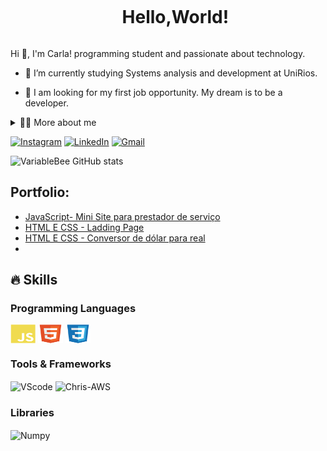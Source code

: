 <!--título-->
<div id="user-content-toc">
  <ul align="center">
    <summary><h1 style="display: inline-block">Hello,World!</h1></summary>
</div>

<!-- Presentation -->
<p>
  Hi 👋, I'm Carla! programming student and passionate about technology.

  - 🌱 I’m currently studying Systems analysis and development at UniRios.

  - 🔭 I am looking for my first job opportunity. My dream is to be a developer.
</p>

<!-- Dropdown -->
<details>
  <summary>👨‍💻 More about me</summary>

  - 💬 I am 22 years old, currently living in Brazil. I'm also a content creator on Instagram, which helped me develop important skills such as creativity, communication, marketing, and social media management.

  - ⚡ I enjoy reading, well as watching movies, i believe that our personal interests contribute to a more refined perception of things and problem-solving.
</details>

<!-- Links -->
[![Instagram](https://img.shields.io/badge/Instagram-E4405F?style=for-the-badge&logo=instagram&logoColor=white)](https://www.instagram.com/medicesolutions/)
[![LinkedIn](https://img.shields.io/badge/LinkedIn-0077B5?style=for-the-badge&logo=linkedin&logoColor=white)](https://www.linkedin.com/in/carla-m%C3%A9dice-estagio/)
[![Gmail](https://img.shields.io/badge/Gmail-D14836?style=for-the-badge&logo=gmail&logoColor=white)](https://mail.google.com/mail/u/0/?tab=rm&ogbl#inbox)

<!-- GithubStats -->
![VariableBee GitHub stats](https://github-readme-stats.vercel.app/api?username=CarlaMedeiros_icons=true&theme=synthwave)

<!-- Portfolio -->
## Portfolio:
- [JavaScript- Mini Site para prestador de serviço](https://)
- [HTML E CSS - Ladding Page](https://git)
- [HTML E CSS - Conversor de dólar para real](https://)
- 


## 🔥 Skills
<!-- Skills: Programming Languages -->
  <div style="flex-basis: 48%;">
    <h3>Programming Languages</h3>
    <img align="center" alt="Js" height="30" width="40" src="https://raw.githubusercontent.com/devicons/devicon/master/icons/javascript/javascript-plain.svg">
    <img align="center" alt="HTML" height="30" width="40" src="https://raw.githubusercontent.com/devicons/devicon/master/icons/html5/html5-original.svg">
    <img align="center" alt="CSS" height="30" width="40" src="https://raw.githubusercontent.com/devicons/devicon/master/icons/css3/css3-original.svg">
    
  </div>
  
  <!-- Skills: Tools & Frameworks -->
  <div style="flex-basis: 48%;">
    <h3>Tools & Frameworks</h3>
    <img align="center" alt="VScode" height="30" width="40" src="https://cdn.jsdelivr.net/gh/devicons/devicon/icons/vscode/vscode-original.svg">
    <img align="center" alt="Chris-AWS" height="30" width="40" src="https://cdn.jsdelivr.net/gh/devicons/devicon/icons/git/git-original.svg">
  </div>
  
  <!-- Skills: Libraries -->
  <div style="flex-basis: 48%;">
    <h3>Libraries</h3>
    <img align="center" alt="Numpy" height="30" width="40" src="https://raw.githubusercontent.com/react-icons/react-icons/master/react-icons.svg">
   
  </div>

